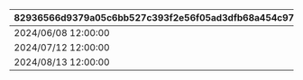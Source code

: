 |82936566d9379a05c6bb527c393f2e56f05ad3dfb68a454c97b7e303173285ef|094dfe7da121d2b4bb6a5797b3f4e64b8b4c80284f72dc2ae3654a8fb0c77e85|a51a8806aaf78c934b6ae26f13c314fdc2aa13e4010676d2771da7f5ae200bfb|90bed5350e59edd2b01951cc5c9dbe71a83c72776c3f157aaa83f68d0bb1c9c5|b71fc7548755b6df059d128eff73812e61fa582b13267f7cff5e560523bc470d|
| --- | --- | --- | --- | --- |
|2024/06/08 12:00:00|2024/06/15 14:59:59|2024/06/05 12:00:00|2024/06/09 20:59:59|1001|
|2024/07/12 12:00:00|2024/07/17 14:59:59|2024/07/09 12:00:00|2024/07/13 20:59:59|1002|
|2024/08/13 12:00:00|2024/08/18 14:59:59|2024/08/10 12:00:00|2024/08/14 20:59:59|1003|